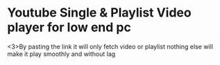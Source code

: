 <h1>Youtube Single & Playlist Video player for low end pc</h1>
<3>By pasting the link it will only fetch video or playlist nothing else will make it play smoothly and without lag</p>
